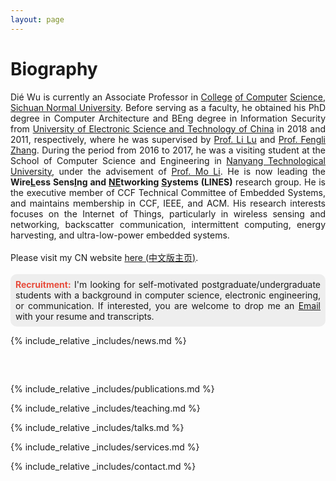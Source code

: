 ```yaml
---
layout: page
---
```


<h1>Biography</h1> 

<div style="text-align:justify">
Dié Wu is currently an Associate Professor in <a href="https://cs.sicnu.edu.cn/">College</a> <a href="https://cs.sicnu.edu.cn/">of Computer</a> <a href="https://cs.sicnu.edu.cn/">Science</a>, <a href="https://www.sicnu.edu.cn/">Sichuan Normal University</a>. Before serving as a faculty, he obtained his PhD degree in Computer Architecture and BEng degree in Information Security from <a href="https://www.uestc.edu.cn">University of Electronic Science and Technology of China</a> in 2018 and 2011, respectively, where he was supervised by <a href="https://www.scse.uestc.edu.cn/info/1081/12001.htm">Prof. Li Lu</a> and <a href="https://sise.uestc.edu.cn/info/1035/5658.htm">Prof. Fengli Zhang</a>. During the period from 2016 to 2017, he was a visiting student at the School of Computer Science and Engineering in <a href="https://www.ntu.edu.sg/">Nanyang Technological University</a>, under the advisement of <a href="https://cse.hkust.edu.hk/~lim/">Prof. Mo Li</a>. He is now leading the <b>Wire<u>L</u>ess Sens<u>I</u>ng and <u>NE</u>tworking <u>S</u>ystems (LINES)</b> research group. He is the executive member of CCF Technical Committee of Embedded Systems, and maintains membership in CCF, IEEE, and ACM. His research interests focuses on the Internet of Things, particularly in wireless sensing and networking, backscatter communication, intermittent computing, energy harvesting, and ultra-low-power embedded systems. 
<br>
<br>
Please visit my CN website <a href="https://cs.sicnu.edu.cn/p/0/?StId=st_app_news_i_x638511143851951486"> here (<span style="font-family:KaiTi,微软雅黑,黑体,serif">中文版主页</span>)</a>.
<br>
<br>
<span style="
    background: #EEE;
    display: inline-block;
    padding: 8px;
    border-radius: 10px;"
>
<b style="color: #E74C3C">Recruitment:</b> I'm looking for self-motivated postgraduate/undergraduate students with a background in computer science, electronic engineering, or communication. If interested, you are welcome to drop me an <a href="mailto:wd@sicnu.edu.cn">Email</a> with your resume and transcripts.
</span>
</div>




{% include_relative _includes/news.md %}

<div style="margin-top: 60px;"></div>

{% include_relative _includes/publications.md %}

{% include_relative _includes/teaching.md %}

{% include_relative _includes/talks.md %}

{% include_relative _includes/services.md %}

{% include_relative _includes/contact.md %}
